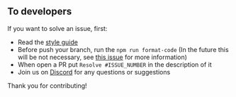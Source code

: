 ## To developers

If you want to solve an issue, first:
- Read the [style guide](https://github.com/RodrigoWebDev/anonymous-youtube-playlist-generator/wiki/Style-Guide)
- Before push your branch, run the `npm run format-code` (In the future this will be not necessary, see [this issue](https://github.com/RodrigoWebDev/anonymous-youtube-playlist-generator/issues/30) for more information)
- When open a PR put `Resolve #ISSUE_NUMBER` in the description of it
- Join us on [Discord](https://discord.gg/GKJzVTce) for any questions or suggestions

Thank you for contributing! 
